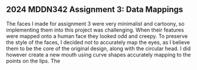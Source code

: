 ## 2024 MDDN342 Assignment 3: Data Mappings

The faces I made for assignment 3 were very minimalist and cartoony, so implementing them into this project was challenging. When their features were mapped onto a human face they looked odd and creepy. To preserve the style of the faces, I decided not to accurately map the eyes, as I believe them to be the core of the original design, along with the circular head. I did however create a new mouth using curve shapes accurately mapping to the points on the lips. The 
